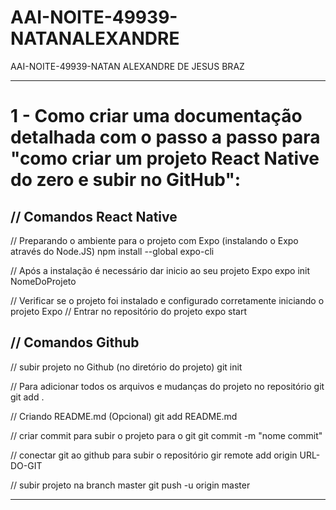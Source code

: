 # AAI-NOITE-49939-NATANALEXANDRE
AAI-NOITE-49939-NATAN ALEXANDRE DE JESUS BRAZ
<hr>
<h1>1 - Como criar uma documentação detalhada com o passo a passo para "como criar um projeto React Native do zero e subir no GitHub":</h1>

<h2>// Comandos React Native</h2>
  // Preparando o ambiente para o projeto com Expo (instalando o Expo através do Node.JS)
  npm install --global expo-cli

  // Após a instalação é necessário dar inicio ao seu projeto Expo
  expo init NomeDoProjeto

  // Verificar se o projeto foi instalado e configurado corretamente iniciando o projeto Expo
  // Entrar no repositório do projeto
  expo start

<h2>// Comandos Github</h2>
  // subir projeto no Github (no diretório do projeto)
  git init

  // Para adicionar todos os arquivos e mudanças do projeto no repositório git
  git add .

  // Criando README.md (Opcional)
  git add README.md

  // criar commit para subir o projeto para o git
  git commit -m "nome commit"

  // conectar git ao github para subir o repositório
  gir remote add origin URL-DO-GIT

  // subir projeto na branch master
  git push -u origin master

  <hr>



